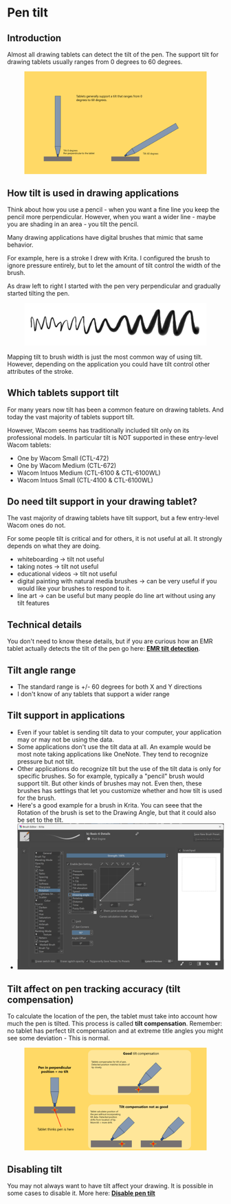 # Pen tilt

## Introduction

Almost all drawing tablets can detect the tilt of the pen. The support tilt for drawing tablets usually ranges from 0 degrees to 60 degrees.

<figure><img src="../.gitbook/assets/Slide_20240506_184008 (1).png" alt="" width="563"><figcaption></figcaption></figure>

## How tilt is used in drawing applications

Think about how you use a pencil - when you want a fine line you keep the pencil more perpendicular. However, when you want a wider line - maybe you are shading in an area - you tilt the pencil.

Many drawing applications have digital brushes that mimic that same behavior.

For example, here is a stroke I drew with Krita. I configured the brush to ignore pressure entirely, but to let the amount of tilt control the width of the brush.

As draw left to right I started with the pen very perpendicular and gradually started tilting the pen.&#x20;

<figure><img src="../.gitbook/assets/tilt demo.png" alt=""><figcaption></figcaption></figure>

Mapping tilt to brush width is just the most common way of using tilt. However, depending on the application you could have tilt control other attributes of the stroke.

## Which tablets support tilt

For many years now tilt has been a common feature on drawing tablets. And today the vast majority of tablets support tilt.

However, Wacom seems has traditionally included tilt only on its professional models. In particular tilt is NOT supported in these entry-level Wacom tablets:&#x20;

* One by Wacom Small (CTL-472)
* One by Wacom Medium (CTL-672)
* Wacom Intuos Medium (CTL-6100 & CTL-6100WL)
* Wacom Intuos Small (CTL-4100 &  CTL-6100WL)

## Do need tilt support in your drawing tablet?

The vast majority of drawing tablets have tilt support, but a few entry-level Wacom ones do not.

For some people tilt is critical and for others, it is not useful at all. It strongly depends on what they are doing.

* whiteboarding -> tilt not  useful
* taking notes -> tilt not useful
* educational videos -> tilt not useful
* digital painting with natural media brushes -> can be very useful if you would like your brushes to respond to it.&#x20;
* line art -> can be useful but many people do line art without using any tilt features

## Technical details

You don't need to know these details, but if you are curious how an EMR tablet actually detects the tilt of the pen go here: [**EMR tilt detection**](../technology/emr/emr-tilt-detection.md).

## **Tilt angle range**

* The standard range is +/- 60 degrees for both X and Y directions
* I don't know of any tablets that support a wider range

## Tilt support in applications

* Even if your tablet is sending tilt data to your computer, your application may or may not be using the data.
* Some applications don't use the tilt data at all. An example would be most note taking applications like OneNote. They tend to recognize pressure but not tilt.
* Other applications do recognize tilt but the use of the tilt data is only for specific brushes. So for example, typically a "pencil" brush would support tilt. But other kinds of  brushes may not. Even then, these brushes has settings that let you customize whether and how tilt is used for the brush.
* Here's a good example for a brush in Krita. You can seee that the Rotation of the brush is set to the Drawing Angle, but that it could also be set to the tilt.
* ![](<../.gitbook/assets/image (88).png>)

## Tilt affect on pen tracking accuracy (tilt compensation)

To calculate the location of the pen, the tablet must take into account how much the pen is tilted. This process is called **tilt compensation**. Remember: no tablet has perfect tilt compensation and at extreme title angles you might see some deviation - This is normal.

<figure><img src="../.gitbook/assets/image (1) (1) (1) (1) (1) (1) (1) (1) (1) (1) (1) (1) (1) (1) (1) (1) (1) (1) (1) (1) (1) (1) (1) (1) (1).png" alt=""><figcaption></figcaption></figure>

## Disabling tilt

You may not always want to have tilt affect your drawing. It is possible in some cases to disable it. More here: [**Disable pen tilt**](disable-pen-tilt.md)&#x20;

